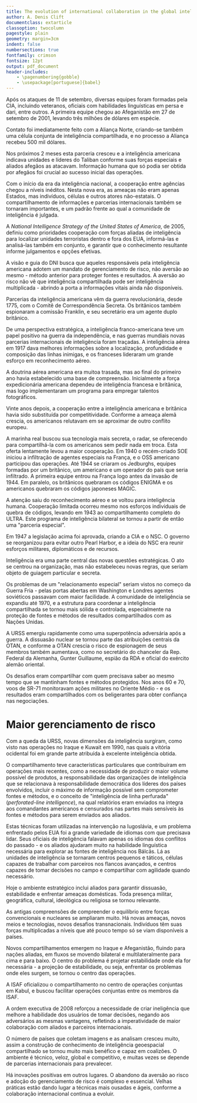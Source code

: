 ```yaml
---
title: The evolution of international collaboration in the global intelligence era
author: A. Denis Clift
documentclass: extarticle
classoption: twocolumn
pagestyle: plain
geometry: margin=3cm
indent: false
numbersections: true
fontfamily: crimson
fontsize: 12pt
output: pdf_document
header-includes:
	- \pagenumbering{gobble}
	- \usepackage[portuguese]{babel}
---
```

Após os ataques de 11 de setembro, diversas equipes foram formadas pela CIA, incluindo veteranos, oficiais com habilidades linguísticas em persa e dari, entre outros. A primeira equipe chegou ao Afeganistão em 27 de setembro de 2001, levando três milhões de dólares em espécie.

Contato foi imediatamente feito com a Aliança Norte, criando-se também uma célula conjunta de inteligência compartilhada, e no processo a Aliança recebeu 500 mil dólares.

Nos próximos 2 meses esta parceria cresceu e a inteligência americana indicava unidades e líderes do Taliban conforme suas forças especiais e aliados afegãos as atacavam. Informação humana que só podia ser obtida por afegãos foi crucial ao sucesso inicial das operações.

Com o início da era da inteligência nacional, a cooperação entre agências chegou a níveis inéditos. Nesta nova era, as ameaças não eram apenas Estados, mas indivíduos, células e outros atores não-estatais. O compartilhamento de informações e parcerias internacionais também se tornaram importantes, e um padrão frente ao qual a comunidade de inteligência é julgada.

A *National Intelligence Strategy of the United States of America*, de 2005, definiu como prioridades cooperação com forças aliadas de inteligência para localizar unidades terroristas dentro e fora dos EUA, informá-las e analisá-las também em conjunto, e garantir que o conhecimento resultante informe julgamentos e opções efetivas.

A visão e guia do DNI busca que aqueles responsáveis pela inteligência americana adotem um mandato de gerenciamento de risco, não aversão ao mesmo - método anterior para proteger fontes e resultados. A aversão ao risco não vê que inteligência compartilhada pode ser inteligência multiplicada - abrindo a porta a informações vitais ainda não disponíveis.

Parcerias da inteligência americana vêm da guerra revolucionária, desde 1775, com o Comitê de Correspondência Secreta. Os britânicos também espionaram a comissão Franklin, e seu secretário era um agente duplo britânico.

De uma perspectiva estratégica, a inteligência franco-americana teve um papel positivo na guerra da independência, e nas guerras mundiais novas parcerias internacionais de inteligência foram traçadas. A inteligência aérea em 1917 dava melhores informações sobre a localização, profundidade e composição das linhas inimigas, e os franceses lideraram um grande esforço em reconhecimento aéreo.

A doutrina aérea americana era muitoa trasada, mas ao final do primeiro ano havia estabelecido uma base de compreensão. Inicialmente a força expedicionária americana dependeu de inteligência francesa e britânica, mas logo implementaram um programa para empregar talentos fotográficos.

Vinte anos depois, a cooperação entre a inteligência americana e britânica havia sido substituída por competitividade. Conforme a ameaça alemã crescia, os americanos relutavam em se aproximar de outro conflito europeu.

A marinha real buscou sua tecnologia mais secreta, o radar, se oferecendo para compartilhá-la com os americanos sem pedir nada em troca. Esta oferta lentamente levou a maior cooperação. Em 1940 o recém-criado SOE iniciou a infiltração de agentes especiais na França, e o OSS americano participou das operações. Até 1944 se criaram os Jedburghs, equipes formadas por um britânico, um americano e um operador do país que seria infiltrado. A primeira equipe entrou na França logo antes da invasão de 1944. Em paralelo, os britânicos quebraram os códigos ENIGMA e os americanos quebraram os códigos japoneses MAGIC.

A atenção saiu do reconhecimento aéreo e se voltou para inteligência humana. Cooperação limitada ocorreu mesmo nos esforços individuais de quebra de códigos, levando em 1943 ao compartilhamento completo do ULTRA. Este programa de inteligência bilateral se tornou a partir de então uma "parceria especial".

Em 1947 a legislação acima foi aprovada, criando a CIA e o NSC. O governo se reorganizou para evitar outro Pearl Harbor, e a ideia do NSC era reunir esforços militares, diplomáticos e de recursos.

Inteligência era uma parte central das novas questões estratégicas. O ato se centrou na organização, mas não estabeleceu novas regras, que seriam objeto de guiagem particular e secreta.

Os problemas de um "relacionamento especial" seriam vistos no começo da Guerra Fria - pelas portas abertas em Washington e Londres agentes soviéticos passavam com maior facilidade. A comunidade de inteligência se expandiu até 1970, e a estrutura para coordenar a inteligência compartilhada se tornou mais sólida e controlada, especialmente na proteção de fontes e métodos de resultados compartilhados com as Nações Unidas.

A URSS emergiu rapidamente como uma superpotência adversária após a guerra. A dissuasão nuclear se tornou parte das atribuições centrais da OTAN, e conforme a OTAN crescia o risco de espionagem de seus membros também aumentava, como no secretário do chanceler da Rep. Federal da Alemanha, Gunter Guillaume, espião da RDA e oficial do exército alemão oriental.

Os desafios eram compartilhar com quem precisava saber ao mesmo tempo que se mantinham fontes e métodos protegidos. Nos anos 60 e 70, voos de SR-71 monitoravam ações militares no Oriente Médio - e os resultados eram compartilhados com os beligerantes para obter confiança nas negociações.

# Maior gerenciamento de risco

Com a queda da URSS, novas dimensões da inteligência surgiram, como visto nas operações no Iraque e Kuwait em 1990, nas quais a vitória ocidental foi em grande parte atribuída à excelente inteligência obtida.

O compartilhamento teve características particulares que contribuíram em operações mais recentes, como a necessidade de produzir o maior volume possível de produtos, a responsabilidade das organizações de inteligência que se relacionava à responsabilidade democrática dos líderes dos países envolvidos, incluir o máximo de informação possível sem comprometer fontes e métodos, e o conceito de "inteligência de linha perfurada" (*perforated-line intelligence*), na qual relatórios eram enviados na íntegra aos comandantes americanos e censurados nas partes mais sensíveis às fontes e métodos para serem enviados aos aliados.

Estas técnicas foram utilizadas na intervenção na Iugoslávia, e um problema enfrentado pelos EUA foi a grande variedade de idiomas com que precisava lidar. Seus oficiais de inteligência falavam apenas os idiomas dos conflitos do passado - e os aliados ajudaram muito na habilidade linguística necessária para explorar as fontes de inteligência nos Bálcãs. Lá as unidades de inteligência se tornaram centros pequenos e táticos, células capazes de trabalhar com parceiros nos flancos avançados, e centros capazes de tomar decisões no campo e compartilhar com agilidade quando necessário.

Hoje o ambiente estratégico inclui aliados para garantir dissuasão, estabilidade e enfrentar ameaças domésticas. Toda presença militar, geográfica, cultural, ideológica ou religiosa se tornou relevante.

As antigas compreensões de compreender o equilíbrio entre forças convencionais e nucleares se ampliaram muito. Há novas ameaças, novos meios e tecnologias, novos desafios transnacionais. Indivíduos têm suas forças multiplicadas a níveis que até pouco tempo só se viam disponíveis a países.

Novos compartilhamentos emergem no Iraque e Afeganistão, fluindo para nações aliadas, em fluxos se movendo bilateral e multilateralmente para cima e para baixo. O centro do problema é projetar estabilidade onde ela for necessária - a projeção de estabilidade, ou seja, enfrentar os problemas onde eles surgem, se tornou o centro das operações.

A ISAF oficializou o compartilhamento no centro de operações conjuntas em Kabul, e buscou facilitar operações conjuntas entre os membros da ISAF. 

A ordem executiva de 2008 reforçou a necessidade de criar ineligência que melhore a habilidade dos usuários de tomar decisões, negando aos adversários as mesmas vantagens, refletindo a imperatividade de maior colaboração com aliados e parceiros internacionais.

O número de países que coletam imagens e as analisam cresceu muito, assim a construção de conhecimento de inteligência geoespacial compartilhado se tornou muito mais benéfico e capaz em coalizões. O ambiente é técnico, veloz, global e competitivo, e muitas vezes se depende de parcerias internacionais para prevalecer.

Há inovações positivas em outros lugares. O abandono da aversão ao risco e adoção do gerenciamento de risco é complexo e essencial. Velhas práticas estão dando lugar a técnicas mais ousadas e ágeis, conforme a colaboração internacional continua a evoluir.